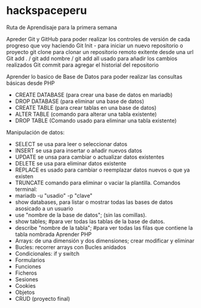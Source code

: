# hackspaceperu
Ruta de Aprendisaje para la primera semana

Apreder Git y GitHub para poder realizar los controles de versión de cada progreso que voy haciendo
  Git Init - para iniciar un nuevo repositorio o proyecto
  git clone <repo url> para clonar un repositorio remoto exitente desde una url
  Git add . / git add nombre / git add all usado para añadir los cambios realizados
  Git commit para agregar el historial del repositorio

Aprender lo basico de Base de Datos para poder realizar las consultas básicas desde PHP
  - CREATE DATABASE (para crear una base de datos en mariadb)
  - DROP DATABASE  (para eliminar una base de datos)
  - CREATE TABLE (para crear tablas en una base de datos)
  - ALTER TABLE  (comando para alterar una tabla existente)
  - DROP TABLE (Comando usado para eliminar una tabla existente)

 Manipulación de datos:
  - SELECT se usa para leer o seleccionar datos
  - INSERT se usa para insertar o añadir nuevos datos
  - UPDATE se unsa para cambiar o actualizar datos existentes
  - DELETE se usa para eliminar datos existente
  - REPLACE es usado para cambiar o reemplazar datos nuevos o que ya existen
  - TRUNCATE comando para eliminar o vaciar la plantilla.
Comandos terminal:
  - mariadb -u "usadio" -p "clave"
  - show databases, para listar o mostrar todas las bases de datos asosicado a un usuario
  - use "nombre de la base de datos"; (sin las comillas).
  - show tables; #para ver todas las tablas de la base de datos.
  - describe "nombre de la tabla"; #para ver todas las filas que contiene la tabla nombrada
Aprender PHP
  - Arrays: de una dimensión y dos dimensiones;  crear modificar y eliminar
  - Bucles: recorrer arrays con Bucles anidados
  - Condicionales: if y switch
  - Formularios
  - Funciones
  - Ficheros
  - Sesiones
  - Cookies
  - Objetos
  - CRUD (proyecto final)
